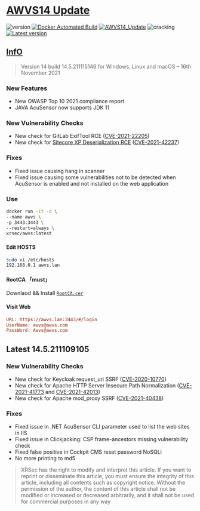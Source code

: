 # [AWVS14 Update](https://awvs.vercel.app/)

![version](https://img.shields.io/badge/Version-14.5.211115146-da282a)  [![Docker Automated Build](https://img.shields.io/docker/automated/xrsec/awvs?label=Build&logo=docker&style=flat-square)](https://hub.docker.com/r/xrsec/awvs) [![AWVS14_Update](https://github.com/XRSec/AWVS14-Update/actions/workflows/AWVS14_Update.yml/badge.svg)](https://github.com/XRSec/AWVS14-Update/actions/workflows/AWVS14_Update.yml) ![cracking](https://img.shields.io/badge/No-cracking-da282a) [![Latest version](https://img.shields.io/badge/fahai.org-法海之路-da282a)](https://www.fahai.org/index.php/archives/146/) 

## [InfO](https://www.acunetix.com/support/build-history/)

> Version 14 build 14.5.211115146 for Windows, Linux and macOS – 16th November 2021

### New Features

- New OWASP Top 10 2021 compliance report
- JAVA AcuSensor now supports JDK 11

### New Vulnerability Checks

- New check for GitLab ExifTool RCE ([CVE-2021-22205](https://nvd.nist.gov/vuln/detail/CVE-2021-22205))
- New check for [Sitecore XP Deserialization RCE](https://support.sitecore.com/kb?id=kb_article_view&sysparm_article=KB1000776) ([CVE-2021-42237](https://nvd.nist.gov/vuln/detail/CVE-2021-42237))

### Fixes

- Fixed issue causing hang in scanner
- Fixed issue causing some vulnerabilities not to be detected when AcuSensor is enabled and not installed on the web application

### Use

```bash
docker run -it -d \
--name awvs \
-p 3443:3443 \
--restart=always \
xrsec/awvs:latest
```

#### Edit HOSTS

```bash
sudo vi /etc/hosts
192.168.0.1	awvs.lan
```


#### RootCA 「must」

Downlaod && Install [`RootCA.cer`](https://www.fahai.org/index.php/archives/146/)

#### Visit Web

```ini
URL: https://awvs.lan:3443/#/login
UserName: awvs@awvs.com
PassWord: Awvs@awvs.com
```

## Latest 14.5.211109105

### New Vulnerability Checks

- New check for Keycloak request_uri SSRF ([CVE-2020-10770](https://nvd.nist.gov/vuln/detail/CVE-2020-10770))
- New check for Apache HTTP Server Insecure Path Normalization ([CVE-2021-41773](https://nvd.nist.gov/vuln/detail/CVE-2021-41773) and [CVE-2021-42013](https://nvd.nist.gov/vuln/detail/CVE-2021-42013))
- New check for Apache mod_proxy SSRF ([CVE-2021-40438](https://nvd.nist.gov/vuln/detail/CVE-2021-40438))

### Fixes

- Fixed issue in .NET AcuSensor CLI parameter used to list the web sites in IIS
- Fixed issue in Clickjacking: CSP frame-ancestors missing vulnerability check
- Fixed false positive in Сockpit CMS reset password NoSQLi
- No more printing to md5

> XRSec has the right to modify and interpret this article. If you want to reprint or disseminate this article, you must ensure the integrity of this article, including all contents such as copyright notice. Without the permission of the author, the content of this article shall not be modified or increased or decreased arbitrarily, and it shall not be used for commercial purposes in any way